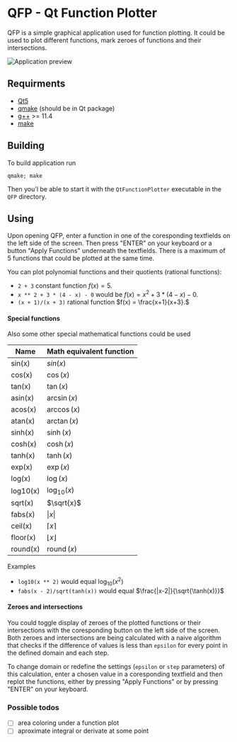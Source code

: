 # QFP - Qt Function Plotter

QFP is a simple graphical application used for function plotting. It could be used to plot different functions, mark zeroes of functions and their intersections. 

![Application preview](https://github.com/yakimk/QFP/img/preview.png?raw=true)

## Requirments
- [Qt5](https://github.com/qt/qt5)
- [qmake](https://doc.qt.io/qt-6/qmake-manual) (should be in Qt package)
- [g++](https://gcc.gnu.org/releases.html)  >= 11.4
- [make](https://www.gnu.org/software/make/)

## Building
To build application run 
```
qmake; make
```

Then you'l be able to start it with the `QtFunctionPlotter` executable in the `QFP` directory.


## Using
Upon opening QFP, enter a function in one of the coresponding textfields on the left side of the screen. Then press "ENTER" on your keyboard or a button "Apply Functions" underneath the textfields. There is a maximum of 5 functions that could be plotted at the same time.

You can plot polynomial functions and their quotients (rational functions):
- `2 + 3` constant function $f(x) = 5$.
-  `x ** 2 + 3 * (4 - x) - 0` would be $f(x) = x^2 + 3 * (4-x) - 0.$
- `(x + 1)/(x + 3)` rational function $f(x) = \frac{x+1}{x+3}.$

#### Special functions
Also some other special mathematical functions could be used

| Name | Math equivalent function |
|---------------|--------------|
| sin(x)        | $sin(x)$  |
| cos(x)        | $\cos(x)$  |
| tan(x)        | $\tan(x)$  |
| asin(x)       | $\arcsin(x)$ |
| acos(x)       | $\arccos(x)$ |
| atan(x)       | $\arctan(x)$ |
| sinh(x)       | $\sinh(x)$ |
| cosh(x)       | $\cosh(x)$ |
| tanh(x)       | $\tanh(x)$ |
| exp(x)        | $\exp(x)$  |
| log(x)        | $\log(x)$  |
| log10(x)      | $\log_{10}(x)$ |
| sqrt(x)       | $\sqrt{x}$ |
| fabs(x)       | $\|x\|$      |
| ceil(x)       | $\lceil x \rceil$ |
| floor(x)      | $\lfloor x \rfloor$ |
| round(x)      | $\operatorname{round}(x)$ |


Examples
- `log10(x ** 2)` would equal $\log_{10}(x^2)$
- `fabs(x - 2)/sqrt(tanh(x))` would equal $\frac{|x-2|}{\sqrt{\tanh(x)}}$

#### Zeroes and intersections
You could toggle display of zeroes of the plotted functions or their intersections with the coresponding button on the left side of the screen.
Both zeroes and intersections are being calculated with a naive algorithm that checks if the difference of values is less than `epsilon` for every point in the defined domain and each step.

To change domain or redefine the settings (`epsilon` or `step` parameters) of this calculation, enter a chosen value in a coresponding textfield and then replot the functions, either by pressing "Apply Functions" or by pressing "ENTER" on your keyboard. 

### Possible todos
- [ ] area coloring under a function plot
- [ ] aproximate integral or derivate at some point
